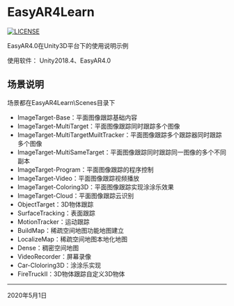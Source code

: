 # EasyAR4Learn 

[![LICENSE](https://img.shields.io/badge/license-Anti%20996-blue.svg)](https://github.com/996icu/996.ICU/blob/master/LICENSE)

EasyAR4.0在Unity3D平台下的使用说明示例
 
 使用软件：
Unity2018.4、EasyAR4.0

## 场景说明

场景都在EasyAR4Learn\Scenes目录下

- ImageTarget-Base：平面图像跟踪基础内容
- ImageTarget-MultiTarget：平面图像跟踪同时跟踪多个图像
- ImageTarget-MultiTargetMuiltTracker：平面图像跟踪多个跟踪器同时跟踪多个图像
- ImageTarget-MultiSameTarget：平面图像跟踪同时跟踪同一图像的多个不同副本
- ImageTarget-Program：平面图像跟踪的程序控制
- ImageTarget-Video：平面图像跟踪视频播放
- ImageTarget-Coloring3D：平面图像跟踪实现涂涂乐效果
- ImageTarget-Cloud：平面图像跟踪云识别
- ObjectTarget：3D物体跟踪
- SurfaceTracking：表面跟踪
- MotionTracker：运动跟踪
- BuildMap：稀疏空间地图功能地图建立
- LocalizeMap：稀疏空间地图本地化地图
- Dense：稠密空间地图
- VideoRecorder：屏幕录像
- Car-Cloloring3D：涂涂乐实现
- FireTruckII：3D物体跟踪自定义3D物体

----------

2020年5月1日